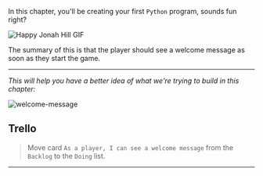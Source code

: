 ﻿
In this chapter, you'll be creating your first `Python` program, sounds fun right?

![Happy Jonah Hill GIF](https://media2.giphy.com/media/5GoVLqeAOo6PK/giphy.gif?cid=790b7611053a95e647c2863b930fbe7a2bb7ec3749813bbc&rid=giphy.gif)

The summary of this is that the player should see a welcome message as soon as they start the game.

---
*This will help you have a better idea of what we're trying to build in this chapter:*

![welcome-message](https://i.ibb.co/G97GpgJ/welcome-message.gif)

## Trello
> Move card  `As a player, I can see a welcome message`  from the  `Backlog`  to the  `Doing`  list.

----------
